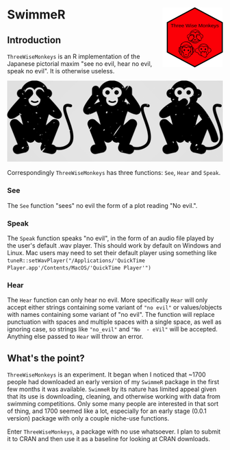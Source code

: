 # SwimmeR <img src="inst/logos/hex_logo.png" width="131px" height="140px" align="right" style="padding-left:10px;background-color:white;" />

## Introduction
`ThreeWiseMonkeys` is an R implementation of the Japanese pictorial maxim "see no evil, hear no evil, speak no evil".  It is otherwise useless.

![](inst/logos/Monkeys_Horizontal.png)

Correspondingly `ThreeWiseMonkeys` has three functions: `See`, `Hear` and `Speak`.

### See
The `See` function "sees" no evil the form of a plot reading "No evil.".

### Speak
The `Speak` function speaks "no evil", in the form of an audio file played by the user's default .wav player.  This should work by default on Windows and Linux.  Mac users may need to set their default player using something like `tuneR::setWavPlayer("/Applications/'QuickTime Player.app'/Contents/MacOS/'QuickTime Player'")`

### Hear
The `Hear` function can only hear no evil.  More specifically `Hear` will only accept either strings containing some variant of `"no evil"` or values/objects with names containing some variant of "no evil".  The function will replace punctuation with spaces and multiple spaces with a single space, as well as ignoring case, so strings like `"no_evil"` and `"No  - eVil"` will be accepted.  Anything else passed to `Hear` will throw an error.

## What's the point?
`ThreeWiseMonkeys` is an experiment.  It began when I noticed that ~1700 people had downloaded an early version of my `SwimmeR` package in the first few months it was available.  `SwimmeR` by its nature has limited appeal given that its use is downloading, cleaning, and otherwise working with data from swimming competitions.  Only some many people are interested in that sort of thing, and 1700 seemed like a lot, especially for an early stage (0.0.1 version) package with only a couple niche-use functions.

Enter `ThreeWiseMonkeys`, a package with no use whatsoever.  I plan to submit it to CRAN and then use it as a baseline for looking at CRAN downloads.
